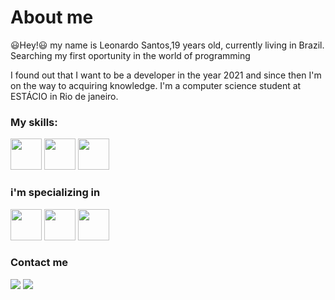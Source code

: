 <h1>About me</h2>
<p>😃Hey!😃 my name is Leonardo Santos,19 years old, currently living in Brazil. Searching my first oportunity in the world of programming</p>
<p>I found out that I want to be a developer in the year 2021 and since then I'm on the way to acquiring knowledge. I'm a computer science student at ESTÁCIO in Rio de janeiro.</p>
<h3>My skills:</h3>
<div>
    <img height="50px"src="https://cdn.jsdelivr.net/gh/devicons/devicon/icons/html5/html5-original-wordmark.svg"/>
    <img height="50px"src="https://cdn.jsdelivr.net/gh/devicons/devicon/icons/css3/css3-original-wordmark.svg"/>
    <img height="50px" src="https://cdn.jsdelivr.net/gh/devicons/devicon/icons/javascript/javascript-original.svg" />
</div>
<h3>i'm specializing in</h3>
<div>
    <img height="50px" src="https://cdn.jsdelivr.net/gh/devicons/devicon/icons/react/react-original.svg" />
    <img height="50px" src="https://cdn.jsdelivr.net/gh/devicons/devicon/icons/nextjs/nextjs-original.svg" />
    <img height="50px" src="https://cdn.jsdelivr.net/gh/devicons/devicon/icons/typescript/typescript-original.svg" />
</div>
<h3>Contact me</h3>
<div>
  <a href="https://www.linkedin.com/in/leonardo-santos-71632521b/" target="_blank"> <img src="https://img.shields.io/badge/LinkedIn-0077B5?style=for-the-badge&logo=linkedin&logoColor=white" target="_blank"></a>
   <a href="https://mail.google.com/mail/u/0/?hl=pt-BR#inbox" target="_blank"> <img src="https://img.shields.io/badge/Gmail-D14836?style=for-the-badge&logo=gmail&logoColor=white" target="_blank"></a>

    
   
  
</div>
 
